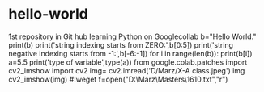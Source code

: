 # hello-world
1st repository in Git hub
learning Python on Googlecollab
b="Hello World."
print(b)
print('string indexing starts from ZERO:',b[0:5])
print('string negative indexing starts from -1:',b[-6:-1])
for i in range(len(b)):
  print(b[i])
a=5.5
print('type of variable',type(a))
from google.colab.patches import cv2_imshow
import cv2
img= cv2.imread('D/Marz/X-A class.jpeg')
img
cv2_imshow(img)
#!weget
f=open("D:\Marz\Masters\1610.txt","r") 
